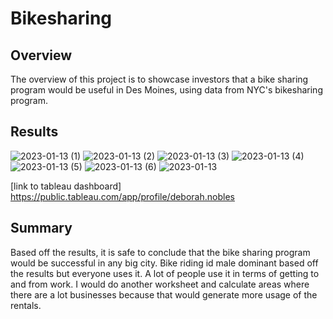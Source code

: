 # Bikesharing

## Overview
The overview of this project is to showcase investors that a bike sharing program would be useful in Des Moines, using data from NYC's bikesharing program.

## Results
![2023-01-13 (1)](https://user-images.githubusercontent.com/111711885/212290456-b2c168d0-1df4-4c7e-bcbd-98f41af2caf1.png)
![2023-01-13 (2)](https://user-images.githubusercontent.com/111711885/212290485-3d61cbd5-93ef-4ed0-8c33-b4ceee1cb0a6.png)
![2023-01-13 (3)](https://user-images.githubusercontent.com/111711885/212290521-a4cb3d76-8468-449b-b72e-723c2e3f276c.png)
![2023-01-13 (4)](https://user-images.githubusercontent.com/111711885/212290544-255a4073-d2ff-404a-ade0-ae5d9b0880b7.png)
![2023-01-13 (5)](https://user-images.githubusercontent.com/111711885/212290572-8f3216ac-9354-4cd5-b33e-84d1c745b829.png)
![2023-01-13 (6)](https://user-images.githubusercontent.com/111711885/212290599-15f66a24-fac1-4be8-aac1-4bb6053ad60c.png)
![2023-01-13](https://user-images.githubusercontent.com/111711885/212290636-183d96d3-cce6-4c0e-93e9-bb1743f766aa.png)

[link to tableau dashboard] https://public.tableau.com/app/profile/deborah.nobles

## Summary
Based off the results, it is safe to conclude that the bike sharing program would be successful in any big city. Bike riding id male dominant based off the results but everyone uses it. A lot of people use it in terms of getting to and from work. I would do another worksheet and calculate areas where there are a lot businesses because that would generate more usage of the rentals.
